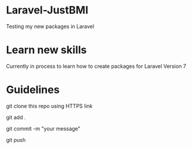 # Laravel-JustBMI
Testing my new packages in Laravel

# Learn new skills
Currently in process to learn how to create packages for Laravel Version 7

# Guidelines

git clone this repo using HTTPS link

git add .

git commit -m "your message"

git push
